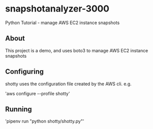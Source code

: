 # snapshotanalyzer-3000

Python Tutorial - manage AWS EC2 instance snapshots

## About

This project is a demo, and uses boto3 to manage
AWS EC2 instance snapshots

## Configuring


shotty uses the configuration file created by the AWS cli. e.g.

'aws configure --profile shotty'

## Running

'pipenv run "python shotty/shotty.py"'
